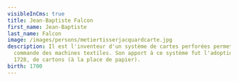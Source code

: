 ```yaml
---
visibleInCms: true
title: Jean-Baptiste Falcon
first_name: Jean-Baptiste
last_name: Falcon
image: /images/persons/metiertisserjacquardcarte.jpg
description: Il est l'inventeur d'un système de cartes perforées permettant la
  commande des machines textiles. Son apport à ce système fut l'adoption, en
  1728, de cartons (à la place de papier).
birth: 1700
---
```

